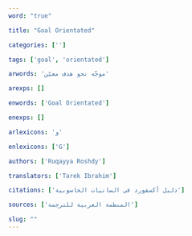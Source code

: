 ```yaml
---
word: "true"

title: "Goal Orientated"

categories: ['']

tags: ['goal', 'orientated']

arwords: 'موجّه نحو هدف معيّن'

arexps: []

enwords: ['Goal Orientated']

enexps: []

arlexicons: 'و'

enlexicons: ['G']

authors: ['Ruqayya Roshdy']

translators: ['Tarek Ibrahim']

citations: ['دليل أكسفورد في السانيات الحاسوبية']

sources: ['المنظمة العربية للترجمة']

slug: ""
---
```

